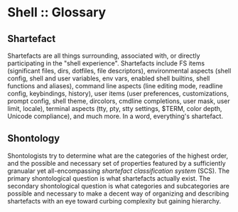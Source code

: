 # Shell :: Glossary

## Shartefact
Shartefacts are all things surrounding, associated with, or directly participating in the "shell experience". Shartefacts include FS items (significant files, dirs, dotfiles, file descriptors), environmental aspects (shell config, shell and user variables, env vars, enabled shell builtins, shell functions and aliases), command line aspects (line editing mode, readline config, keybindings, history), user items (user preferences, customizations, prompt config, shell theme, dircolors, cmdline completions, user mask, user limit, locale), terminal aspects (tty, pty, stty settings, $TERM, color depth, Unicode compliance), and much more. In a word, everything's shartefact.

## Shontology
Shontologists try to determine what are the categories of the highest order, and the possible and necessary set of properties featured by a sufficiently granualar yet all-encompassing *shartefact classification system* (SCS). The primary shontological question is what shartefacts actually exist. The secondary shontological question is what categories and subcategories are possible and necessary to make a decent way of organizing and describing shartefacts with an eye toward curbing complexity but gaining hierarchy.
